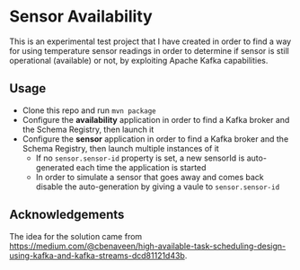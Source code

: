 # Sensor Availability

This is an experimental test project that I have created in order to find a way for using temperature sensor readings in order to determine if sensor is still operational (available) or not, by exploiting Apache Kafka capabilities.

## Usage

* Clone this repo and run `mvn package`
* Configure the **availability** application in order to find a Kafka broker and the Schema Registry, then launch it
* Configure the **sensor** application in order to find a Kafka broker and the Schema Registry, then launch multiple instances of it
  * If no `sensor.sensor-id` property is set, a new sensorId is auto-generated each time the application is started
  * In order to simulate a sensor that goes away and comes back disable the auto-generation by giving a vaule to `sensor.sensor-id`


## Acknowledgements

The idea for the solution came from https://medium.com/@cbenaveen/high-available-task-scheduling-design-using-kafka-and-kafka-streams-dcd81121d43b.
